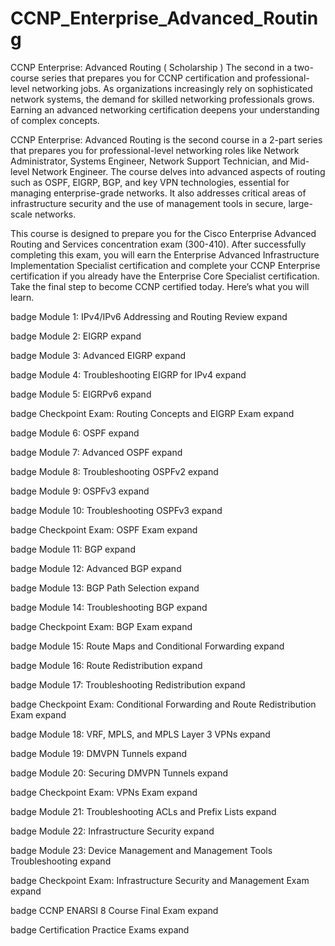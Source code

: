 # CCNP_Enterprise_Advanced_Routing
CCNP Enterprise: Advanced Routing ( Scholarship ) The second in a two-course series that prepares you for CCNP certification and professional-level networking jobs.
As organizations increasingly rely on sophisticated network systems, the demand for skilled networking professionals grows. Earning an advanced networking certification deepens your understanding of complex concepts.

CCNP Enterprise: Advanced Routing is the second course in a 2-part series that prepares you for professional-level networking roles like Network Administrator, Systems Engineer, Network Support Technician, and Mid-level Network Engineer. The course delves into advanced aspects of routing such as OSPF, EIGRP, BGP, and key VPN technologies, essential for managing enterprise-grade networks. It also addresses critical areas of infrastructure security and the use of management tools in secure, large-scale networks. 

This course is designed to prepare you for the Cisco Enterprise Advanced Routing and Services concentration exam (300-410). After successfully completing this exam, you will earn the Enterprise Advanced Infrastructure Implementation Specialist certification and complete your CCNP Enterprise certification if you already have the Enterprise Core Specialist certification. Take the final step to become CCNP certified today.
Here’s what you will learn.

badge
Module 1: IPv4/IPv6 Addressing and Routing Review
expand

badge
Module 2: EIGRP
expand

badge
Module 3: Advanced EIGRP
expand

badge
Module 4: Troubleshooting EIGRP for IPv4
expand

badge
Module 5: EIGRPv6
expand

badge
Checkpoint Exam: Routing Concepts and EIGRP Exam
expand

badge
Module 6: OSPF
expand

badge
Module 7: Advanced OSPF
expand

badge
Module 8: Troubleshooting OSPFv2
expand

badge
Module 9: OSPFv3
expand

badge
Module 10: Troubleshooting OSPFv3
expand

badge
Checkpoint Exam: OSPF Exam
expand

badge
Module 11: BGP
expand

badge
Module 12: Advanced BGP
expand

badge
Module 13: BGP Path Selection
expand

badge
Module 14: Troubleshooting BGP
expand

badge
Checkpoint Exam: BGP Exam
expand

badge
Module 15: Route Maps and Conditional Forwarding
expand

badge
Module 16: Route Redistribution
expand

badge
Module 17: Troubleshooting Redistribution
expand

badge
Checkpoint Exam: Conditional Forwarding and Route Redistribution Exam
expand

badge
Module 18: VRF, MPLS, and MPLS Layer 3 VPNs
expand

badge
Module 19: DMVPN Tunnels
expand

badge
Module 20: Securing DMVPN Tunnels
expand

badge
Checkpoint Exam: VPNs Exam
expand

badge
Module 21: Troubleshooting ACLs and Prefix Lists
expand

badge
Module 22: Infrastructure Security
expand

badge
Module 23: Device Management and Management Tools Troubleshooting
expand

badge
Checkpoint Exam: Infrastructure Security and Management Exam
expand

badge
CCNP ENARSI 8 Course Final Exam
expand

badge
Certification Practice Exams
expand
